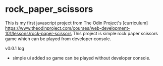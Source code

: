 # rock_paper_scissors
This is my first javascript project from The Odin Project's [curriculum] https://www.theodinproject.com/courses/web-development-101/lessons/rock-paper-scissors
This project is simple rock paper scissors game which can be played from developer console.

v0.0.1 log
- simple ui added so game can be played without developer console.

